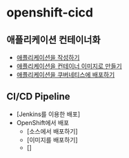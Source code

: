 # openshift-cicd

## 애플리케이션 컨테이너화

- [애플리케이션을 작성하기](./create-app.md)
- [애플리케이션을 컨테이너 이미지로 만들기](./create-container.md)
- [애플리케이션을 쿠버네티스에 배포하기](./deploy-kubernetes.md)

## CI/CD Pipeline

- [Jenkins를 이용한 배포]
- OpenShift에서 배포
    - [소스에서 배포하기]
    - [이미지를 배포하기]
    - []
